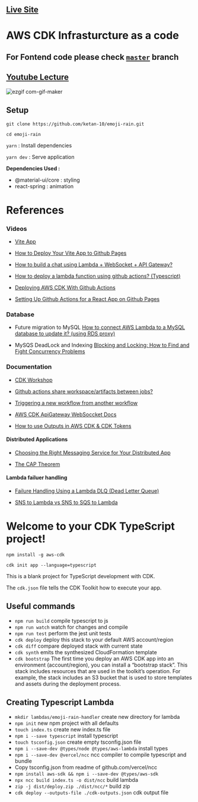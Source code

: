## [Live Site](https://youtu.be/-wMsctEBC0w)

# AWS CDK Infrasturcture as a code 
## For Fontend code please check [`master`](https://github.com/ketan-10/emoji-rain) branch
## [Youtube Lecture](https://youtu.be/-wMsctEBC0w)


![ezgif com-gif-maker](https://user-images.githubusercontent.com/35309821/129491883-bdece1cb-be6c-4b8a-86b0-67fc0c3a9a02.gif)


## Setup

`git clone https://github.com/ketan-10/emoji-rain.git`

`cd emoji-rain`

`yarn` : Install dependencies

`yarn dev` : Serve application


**Dependencies Used :**

- @material-ui/core : styling
- react-spring : animation 


# References

### Videos

- [Vite App](https://www.youtube.com/watch?v=9zySeP5vH9c&ab_channel=JasonLengstorf)

- [How to Deploy Your Vite App to Github Pages](https://www.youtube.com/watch?v=yo2bMGnIKE8&ab_channel=LearnVue)

- [How to build a chat using Lambda + WebSocket + API Gateway?](https://www.youtube.com/watch?v=BcWD-M2PJ-8&ab_channel=BiteSizeAcademy)

- [How to deploy a lambda function using github actions? (Typescript)](https://www.youtube.com/watch?v=UQiRhKgQ5X0&ab_channel=BiteSizeAcademy)

- [Deploying AWS CDK With Github Actions](https://www.youtube.com/watch?v=KCp6BmUGBHc&ab_channel=MichaelLevan)

- [Setting Up Github Actions for a React App on Github Pages](https://www.youtube.com/watch?v=N63C0mkFDFw&ab_channel=Keith%2CtheCoder)

### Database
- Future migration to MySQL [How to connect AWS Lambda to a MySQL database to update it? (using RDS proxy)](https://youtu.be/jOLgUjcTFEI) 

- MySQS DeadLock and Indexing [Blocking and Locking: How to Find and Fight Concurrency Problems](https://youtu.be/EqfAPZGKifA)

### Documentation

- [CDK Workshop](https://cdkworkshop.com/)

- [Github actions share workspace/artifacts between jobs?](https://stackoverflow.com/questions/57498605/github-actions-share-workspace-artifacts-between-jobs)

- [Triggering a new workflow from another workflow](https://stackoverflow.com/questions/60418323/triggering-a-new-workflow-from-another-workflow)

- [AWS CDK ApiGateway WebSoccket Docs](https://docs.aws.amazon.com/cdk/api/latest/docs/aws-apigatewayv2-readme.html#websocket-api)

- [How to use Outputs in AWS CDK & CDK Tokens](https://bobbyhadz.com/blog/aws-cdk-outputs)

#### Distributed Applications

- [Choosing the Right Messaging Service for Your Distributed App](https://youtu.be/4-JmX6MIDDI)

- [The CAP Theorem](https://youtu.be/k-Yaq8AHlFA) 

#### Lambda failuer handling

- [Failure Handling Using a Lambda DLQ (Dead Letter Queue)](https://youtu.be/nqQh2KmHiLY)

- [SNS to Lambda vs SNS to SQS to Lambda](https://stackoverflow.com/questions/42656485/sns-to-lambda-vs-sns-to-sqs-to-lambda)



# Welcome to your CDK TypeScript project!

`npm install -g aws-cdk`

`cdk init app --language=typescript`

This is a blank project for TypeScript development with CDK.

The `cdk.json` file tells the CDK Toolkit how to execute your app.

## Useful commands

 * `npm run build`   compile typescript to js
 * `npm run watch`   watch for changes and compile
 * `npm run test`    perform the jest unit tests
 * `cdk deploy`      deploy this stack to your default AWS account/region
 * `cdk diff`        compare deployed stack with current state
 * `cdk synth`       emits the synthesized CloudFormation template
 * `cdk bootstrap`   The first time you deploy an AWS CDK app into an environment (account/region), you can install a “bootstrap stack”. This stack includes resources that are used in the toolkit’s operation. For example, the stack includes an S3 bucket that is used to store templates and assets during the deployment process.


## Creating Typescript Lambda
 * `mkdir lambdas/emoji-rain-handler`   create new directory for lambda
 * `npm init`                           new npm project with all defaults
 * `touch index.ts`                     create new index.ts file
 * `npm i --save typescript`            install typescript
 * `touch tsconfig.json`                create empty tsconfig.json file
 * `npm i --save-dev @types/node @types/aws-lambda`       install types
 * `npm i --save-dev @vercel/ncc`       ncc compiler to compile typescript and bundle
 * Copy tsconfig.json from readme of github.com/vercel/ncc
 * `npm install aws-sdk && npm i --save-dev @types/aws-sdk`
 * `npx ncc build index.ts -o dist/ncc`             build lambda 
 * `zip -j dist/deploy.zip ./dist/ncc/*`           build zip
 * `cdk deploy --outputs-file ./cdk-outputs.json`  cdk output file

